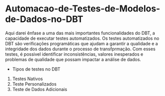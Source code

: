 # Automacao-de-Testes-de-Modelos-de-Dados-no-DBT

Aqui darei ênfase a uma das mais importantes funcionalidades do DBT, a capacidade de executar testes automatizados.
Os testes automatizados no DBT são verificações programáticas que ajudam a garantir a qualidade e a integridade dos dados durante o processo de transfprmação. Com esses testes, é possivel identificar inconsistências, valores inesperados e problemas de qualidade que possam impactar a análise de dados.

* Tipos de testes no DBT

1. Testes Nativos
2. Teste Personalizados
3. Teste de Dados Adicionais
